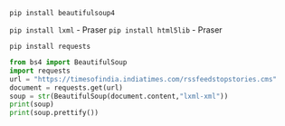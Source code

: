 `pip install beautifulsoup4`

`pip install lxml` - Praser
`pip install html5lib` - Praser

`pip install requests`

```python
from bs4 import BeautifulSoup
import requests
url = "https://timesofindia.indiatimes.com/rssfeedstopstories.cms"
document = requests.get(url)
soup = str(BeautifulSoup(document.content,"lxml-xml"))
print(soup)
print(soup.prettify())
```

```
```